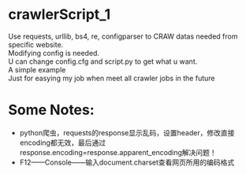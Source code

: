 # crawlerScript_1
Use requests, urllib, bs4, re, configparser to CRAW datas needed from specific website.  
Modifying config is needed.  
U can change config.cfg and script.py to get what u want.  
A simple example  
Just for easying my job when meet all crawler jobs in the future  
# Some Notes:
* python爬虫，requests的response显示乱码，设置header，修改直接encoding都无效，最后通过response.encoding=response.apparent_encoding解决问题！  
* F12——Console——输入document.charset查看网页所用的编码格式  
